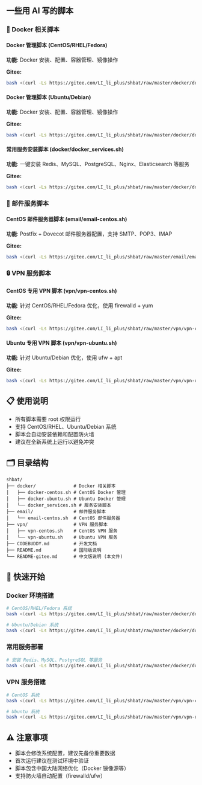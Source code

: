 ## 一些用 AI 写的脚本

### 📁 Docker 相关脚本

#### Docker 管理脚本 (CentOS/RHEL/Fedora)
**功能**: Docker 安装、配置、容器管理、镜像操作

**Gitee:**
```bash
bash <(curl -Ls https://gitee.com/LI_li_plus/shbat/raw/master/docker/docker-centos.sh)
```

#### Docker 管理脚本 (Ubuntu/Debian)
**功能**: Docker 安装、配置、容器管理、镜像操作

**Gitee:**
```bash
bash <(curl -Ls https://gitee.com/LI_li_plus/shbat/raw/master/docker/docker-ubuntu.sh)
```

#### 常用服务安装脚本 (docker/docker_services.sh)
**功能**: 一键安装 Redis、MySQL、PostgreSQL、Nginx、Elasticsearch 等服务

**Gitee:**
```bash
bash <(curl -Ls https://gitee.com/LI_li_plus/shbat/raw/master/docker/docker_services.sh)
```

### 📧 邮件服务脚本

#### CentOS 邮件服务器脚本 (email/email-centos.sh)
**功能**: Postfix + Dovecot 邮件服务器配置，支持 SMTP、POP3、IMAP

**Gitee:**
```bash
bash <(curl -Ls https://gitee.com/LI_li_plus/shbat/raw/master/email/email-centos.sh)
```

### 🔒 VPN 服务脚本

#### CentOS 专用 VPN 脚本 (vpn/vpn-centos.sh)
**功能**: 针对 CentOS/RHEL/Fedora 优化，使用 firewalld + yum

**Gitee:**
```bash
bash <(curl -Ls https://gitee.com/LI_li_plus/shbat/raw/master/vpn/vpn-centos.sh)
```

#### Ubuntu 专用 VPN 脚本 (vpn/vpn-ubuntu.sh)
**功能**: 针对 Ubuntu/Debian 优化，使用 ufw + apt

**Gitee:**
```bash
bash <(curl -Ls https://gitee.com/LI_li_plus/shbat/raw/master/vpn/vpn-ubuntu.sh)
```

## 📋 使用说明

- 所有脚本需要 root 权限运行
- 支持 CentOS/RHEL、Ubuntu/Debian 系统
- 脚本会自动安装依赖和配置防火墙
- 建议在全新系统上运行以避免冲突

## 🗂️ 目录结构

```
shbat/
├── docker/              # Docker 相关脚本
│   ├── docker-centos.sh # CentOS Docker 管理
│   ├── docker-ubuntu.sh # Ubuntu Docker 管理
│   └── docker_services.sh # 服务安装脚本
├── email/               # 邮件服务脚本  
│   └── email-centos.sh  # CentOS 邮件服务器
├── vpn/                 # VPN 服务脚本
│   ├── vpn-centos.sh    # CentOS VPN 服务
│   └── vpn-ubuntu.sh    # Ubuntu VPN 服务
├── CODEBUDDY.md         # 开发文档
├── README.md            # 国际版说明
└── README-gitee.md      # 中文版说明 (本文件)
```

## 🚀 快速开始

### Docker 环境搭建
```bash
# CentOS/RHEL/Fedora 系统
bash <(curl -Ls https://gitee.com/LI_li_plus/shbat/raw/master/docker/docker-centos.sh)

# Ubuntu/Debian 系统  
bash <(curl -Ls https://gitee.com/LI_li_plus/shbat/raw/master/docker/docker-ubuntu.sh)
```

### 常用服务部署
```bash
# 安装 Redis、MySQL、PostgreSQL 等服务
bash <(curl -Ls https://gitee.com/LI_li_plus/shbat/raw/master/docker/docker_services.sh)
```

### VPN 服务搭建
```bash
# CentOS 系统
bash <(curl -Ls https://gitee.com/LI_li_plus/shbat/raw/master/vpn/vpn-centos.sh)

# Ubuntu 系统
bash <(curl -Ls https://gitee.com/LI_li_plus/shbat/raw/master/vpn/vpn-ubuntu.sh)
```

## ⚠️ 注意事项

- 脚本会修改系统配置，建议先备份重要数据
- 首次运行建议在测试环境中验证
- 脚本包含中国大陆网络优化（Docker 镜像源等）
- 支持防火墙自动配置（firewalld/ufw）